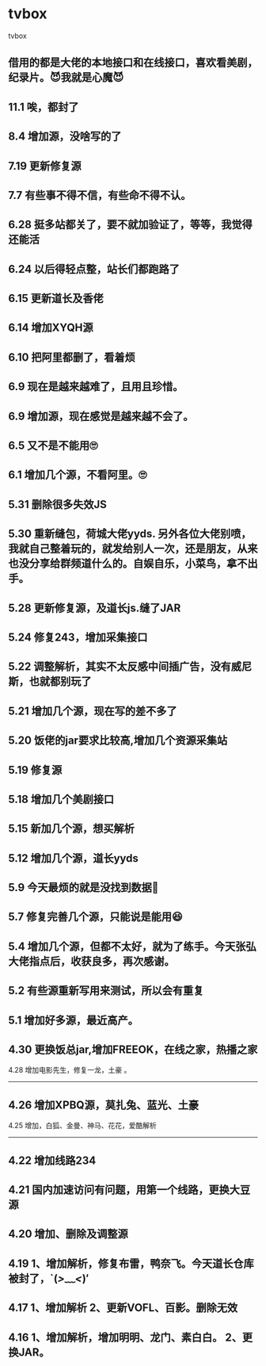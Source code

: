 # tvbox
tvbox

借用的都是大佬的本地接口和在线接口，喜欢看美剧，纪录片。😈我就是心魔😈
---------------------------------
11.1 唉，都封了
---------------------------------
8.4
增加源，没啥写的了
---------------------------------
7.19
更新修复源
---------------------------------
7.7
有些事不得不信，有些命不得不认。
---------------------------------
6.28
挺多站都关了，要不就加验证了，等等，我觉得还能活
---------------------------------
6.24
以后得轻点整，站长们都跑路了
---------------------------------
6.15
更新道长及香佬
---------------------------------
6.14
增加XYQH源
---------------------------------
6.10
把阿里都删了，看着烦
---------------------------------
6.9
现在是越来越难了，且用且珍惜。
---------------------------------
6.9
增加源，现在感觉是越来越不会了。
---------------------------------
6.5
又不是不能用🙄
---------------------------------
6.1
增加几个源，不看阿里。🙄
---------------------------------
5.31
删除很多失效JS
---------------------------------
5.30
重新缝包，荷城大佬yyds.
另外各位大佬别喷，我就自己整着玩的，就发给别人一次，还是朋友，从来也没分享给群频道什么的。自娱自乐，小菜鸟，拿不出手。
---------------------------------
5.28
更新修复源，及道长js.缝了JAR
---------------------------------
5.24
修复243，增加采集接口
---------------------------------
5.22
调整解析，其实不太反感中间插广告，没有威尼斯，也就都别玩了
---------------------------------
5.21
增加几个源，现在写的差不多了
---------------------------------
5.20
饭佬的jar要求比较高,增加几个资源采集站
---------------------------------
5.19
修复源
---------------------------------
5.18
增加几个美剧接口
---------------------------------
5.15
新加几个源，想买解析
---------------------------------
5.12
增加几个源，道长yyds
---------------------------------
5.9
今天最烦的就是没找到数据🤣
---------------------------------
5.7
修复完善几个源，只能说是能用😆
---------------------------------
5.4
增加几个源，但都不太好，就为了练手。今天张弘大佬指点后，收获良多，再次感谢。
---------------------------------
5.2
有些源重新写用来测试，所以会有重复
---------------------------------
5.1
增加好多源，最近高产。
---------------------------------
4.30
更换饭总jar,增加FREEOK，在线之家，热播之家
---------------------------------
4.28
增加电影先生，修复一龙，土豪 。

---------------------------------
4.26
增加XPBQ源，莫扎兔、蓝光、土豪
---------------------------------
4.25
增加，白狐、金曼、神马、花花，爱酷解析

---------------------------------
4.22
增加线路234
---------------------------------
4.21
国内加速访问有问题，用第一个线路，更换大豆源
---------------------------------
4.20
增加、删除及调整源
---------------------------------
4.19
1、增加解析，修复布雷，鸭奈飞。今天道长仓库被封了，`(*>﹏<*)′
---------------------------------
4.17
1、增加解析
2、更新VOFL、百影。删除无效
---------------------------------
4.16
1、增加解析，增加明明、龙门、素白白。
2、更换JAR。
---------------------------------


